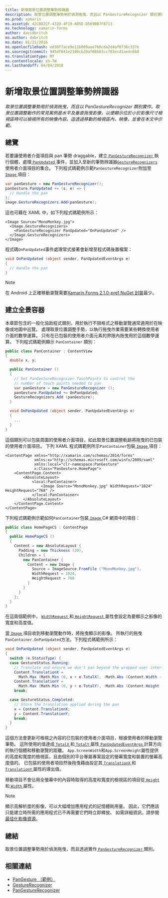 ```yaml
---
title: 新增取景位置調整筆勢辨識器
description: 取景位置調整筆勢用於偵測拖曳，而且以 PanGestureRecognizer 類別實作。 取景位置調整動作的常見案例是水平及垂直拖曳影像，以便顯示位於小於影像尺寸檢視區時可以檢視所有的映像內容。 這透過移動的檢視區內，映像，並會在本文中示範。
ms.prod: xamarin
ms.assetid: 42CBD2CF-432D-4F19-A05E-D569BB7F8713
ms.technology: xamarin-forms
author: davidbritch
ms.author: dabritch
ms.date: 01/21/2016
ms.openlocfilehash: ed38f7ace9e11b009aae768cda2d4af0f36c337e
ms.sourcegitcommit: 945df041e2180cb20af08b83cc703ecd1aedc6b0
ms.translationtype: MT
ms.contentlocale: zh-TW
ms.lasthandoff: 04/04/2018
---
```

# <a name="adding-a-pan-gesture-recognizer"></a>新增取景位置調整筆勢辨識器

_取景位置調整筆勢用於偵測拖曳，而且以 PanGestureRecognizer 類別實作。取景位置調整動作的常見案例是水平及垂直拖曳影像，以便顯示位於小於影像尺寸檢視區時可以檢視所有的映像內容。這透過移動的檢視區內，映像，並會在本文中示範。_

## <a name="overview"></a>總覽

若要讓使用者介面項目與 pan 筆勢 draggable，建立[ `PanGestureRecognizer` ](https://developer.xamarin.com/api/type/Xamarin.Forms.PanGestureRecognizer/)執行個體，處理[ `PanUpdated` ](https://developer.xamarin.com/api/event/Xamarin.Forms.PanGestureRecognizer.PanUpdated/)事件，並加入至新的筆勢辨識器[`GestureRecognizers` ](https://developer.xamarin.com/api/property/Xamarin.Forms.View.GestureRecognizers/)使用者介面項目的集合。 下列程式碼範例示範`PanGestureRecognizer`附加至[ `Image` ](https://developer.xamarin.com/api/type/Xamarin.Forms.Image/)項目：

```csharp
var panGesture = new PanGestureRecognizer();
panGesture.PanUpdated += (s, e) => {
  // Handle the pan
};
image.GestureRecognizers.Add(panGesture);
```

這也可藉在 XAML 中，如下列程式碼範例所示：

```xaml
<Image Source="MonoMonkey.jpg">
  <Image.GestureRecognizers>
    <PanGestureRecognizer PanUpdated="OnPanUpdated" />
  </Image.GestureRecognizers>
</Image>
```

程式碼`OnPanUpdated`事件處理常式接著會新增至程式碼後置檔案：

```csharp
void OnPanUpdated (object sender, PanUpdatedEventArgs e)
{
  // Handle the pan
}
```

> [!NOTE]
> 在 Android 上正確移動瀏覽需要[Xamarin.Forms 2.1.0-pre1 NuGet 封裝](https://www.nuget.org/packages/Xamarin.Forms/2.1.0.6501-pre1)最少。

## <a name="creating-a-pan-container"></a>建立全景容器

本章節包含的一般化協助程式類別，用於執行不限格式之移動瀏覽通常適用於在映像或地圖中巡覽。 處理取景位置調整手勢，以執行拖曳作業需要某些轉換使用者介面的數學運算。 只有在已包裝的使用者介面元素的界限內拖曳用於這個數學運算。 下列程式碼範例顯示 `PanContainer` 類別：

```csharp
public class PanContainer : ContentView
{
  double x, y;

  public PanContainer ()
  {
    // Set PanGestureRecognizer.TouchPoints to control the
    // number of touch points needed to pan
    var panGesture = new PanGestureRecognizer ();
    panGesture.PanUpdated += OnPanUpdated;
    GestureRecognizers.Add (panGesture);
  }

  void OnPanUpdated (object sender, PanUpdatedEventArgs e)
  {
    ...
  }
}
```

這個類別可以包裝周圍的使用者介面項目，如此取景位置調整軌跡將拖曳的已包裝的使用者介面項目。 下列 XAML 程式碼範例所示`PanContainer`包裝[ `Image` ](https://developer.xamarin.com/api/type/Xamarin.Forms.Image/)項目：

```xaml
<ContentPage xmlns="http://xamarin.com/schemas/2014/forms"
             xmlns:x="http://schemas.microsoft.com/winfx/2009/xaml"
             xmlns:local="clr-namespace:PanGesture"
             x:Class="PanGesture.HomePage">
    <ContentPage.Content>
        <AbsoluteLayout>
            <local:PanContainer>
                <Image Source="MonoMonkey.jpg" WidthRequest="1024" HeightRequest="768" />
            </local:PanContainer>
        </AbsoluteLayout>
    </ContentPage.Content>
</ContentPage>
```

下列程式碼範例示範如何`PanContainer`包裝[ `Image` ](https://developer.xamarin.com/api/type/Xamarin.Forms.Image/) C# 網頁中的項目：

```csharp
public class HomePageCS : ContentPage
{
  public HomePageCS ()
  {
    Content = new AbsoluteLayout {
      Padding = new Thickness (20),
      Children = {
        new PanContainer {
          Content = new Image {
            Source = ImageSource.FromFile ("MonoMonkey.jpg"),
            WidthRequest = 1024,
            HeightRequest = 768
          }
        }
      }
    };
  }
}
```

在這兩個範例中， [ `WidthRequest` ](https://developer.xamarin.com/api/property/Xamarin.Forms.VisualElement.WidthRequest/)和[ `HeightRequest` ](https://developer.xamarin.com/api/property/Xamarin.Forms.VisualElement.HeightRequest/)屬性會設定為要顯示之影像的寬度和高度值。

當[ `Image` ](https://developer.xamarin.com/api/type/Xamarin.Forms.Image/)項目收到移動瀏覽動作時，將拖曳顯示的影像。 所執行的拖曳`PanContainer.OnPanUpdated`方法，下列程式碼範例所示：

```csharp
void OnPanUpdated (object sender, PanUpdatedEventArgs e)
{
  switch (e.StatusType) {
  case GestureStatus.Running:
    // Translate and ensure we don't pan beyond the wrapped user interface element bounds.
    Content.TranslationX =
      Math.Max (Math.Min (0, x + e.TotalX), -Math.Abs (Content.Width - App.ScreenWidth));
    Content.TranslationY =
      Math.Max (Math.Min (0, y + e.TotalY), -Math.Abs (Content.Height - App.ScreenHeight));
    break;

  case GestureStatus.Completed:
    // Store the translation applied during the pan
    x = Content.TranslationX;
    y = Content.TranslationY;
    break;
  }
}
```

這個方法會更新可檢視之內容的已包裝的使用者介面項目，根據使用者的移動瀏覽筆勢。 這所使用的值達成[ `TotalX` ](https://developer.xamarin.com/api/property/Xamarin.Forms.PanUpdatedEventArgs.TotalX/)和[ `TotalY` ](https://developer.xamarin.com/api/property/Xamarin.Forms.PanUpdatedEventArgs.TotalY/)屬性[ `PanUpdatedEventArgs` ](https://developer.xamarin.com/api/type/Xamarin.Forms.PanUpdatedEventArgs/)計算方向的執行個體和移動瀏覽的距離。 `App.ScreenWidth`和`App.ScreenHeight`屬性提供的高度和寬度的檢視區，且由個別的平台專屬專案設定的螢幕寬度和裝置的螢幕高度值的。 已包裝的使用者項目然後拖曳藉由設定其[ `TranslationX` ](https://developer.xamarin.com/api/property/Xamarin.Forms.VisualElement.TranslationX/)和[ `TranslationY` ](https://developer.xamarin.com/api/property/Xamarin.Forms.VisualElement.TranslationY/)屬性的導出值。

移動項目不會佔用全螢幕中的內容時取得的高度和寬度的檢視區的項目從[ `Height` ](https://developer.xamarin.com/api/property/Xamarin.Forms.VisualElement.Height/)和[ `Width` ](https://developer.xamarin.com/api/property/Xamarin.Forms.VisualElement.Width/)屬性。

> [!NOTE]
> 顯示高解析度的影像，可以大幅增加應用程式的記憶體耗用量。 因此，它們應該只能建立時所需的應用程式已不再需要它們時立即釋放。 如需詳細資訊，請參閱[最佳化影像資源](~/xamarin-forms/deploy-test/performance.md#optimizeimages)。

## <a name="summary"></a>總結

取景位置調整筆勢用於偵測拖曳，而且透過實作[ `PanGestureRecognizer` ](https://developer.xamarin.com/api/type/Xamarin.Forms.PanGestureRecognizer/)類別。



## <a name="related-links"></a>相關連結

- [PanGesture （範例）](https://developer.xamarin.com/samples/xamarin-forms/WorkingWithGestures/PanGesture/)
- [GestureRecognizer](https://developer.xamarin.com/api/type/Xamarin.Forms.GestureRecognizer/)
- [PanGestureRecognizer](https://developer.xamarin.com/api/type/Xamarin.Forms.PanGestureRecognizer/)
